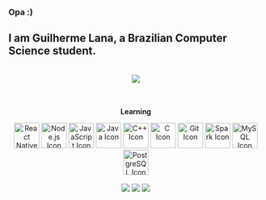 ### Opa :)
## I am Guilherme Lana, a Brazilian Computer Science student.

<section>
   <br/>
   <div align="center">
      <img style="hight: 100%;" src="https://github-readme-stats.vercel.app/api?username=coderlan4z&show_icons=true&theme=tokyonight"/>
   </div>

   <br/>
</section>

<section>

<div align="center"><br>
         <b><p>Learning</p></b>
         <img style="height: 50px" alt="React Native Icon" src="https://cdn.jsdelivr.net/gh/devicons/devicon/icons/react/react-original.svg" />
         <img style="height: 50px" alt="Node.js Icon" src="https://cdn.jsdelivr.net/gh/devicons/devicon/icons/nodejs/nodejs-original.svg" />
         <img style="height: 50px" alt="JavaScript Icon" src="https://cdn.jsdelivr.net/gh/devicons/devicon/icons/javascript/javascript-original.svg" />
         <img style="height: 50px" alt="Java Icon" src="https://cdn.jsdelivr.net/gh/devicons/devicon/icons/java/java-original.svg" />
         <img style="height: 50px" alt="C++ Icon" src="https://cdn.jsdelivr.net/gh/devicons/devicon/icons/cplusplus/cplusplus-original.svg"/>
         <img style="height: 50px" alt="C Icon" src="https://cdn.jsdelivr.net/gh/devicons/devicon/icons/c/c-original.svg"/>
         <img style="height: 50px" alt="Git Icon" src="https://cdn.jsdelivr.net/gh/devicons/devicon/icons/git/git-original.svg" />
         <img style="height: 50px" alt="Spark Icon" src="https://cdn.jsdelivr.net/gh/devicons/devicon@latest/icons/apachespark/apachespark-original.svg" />   
         <img style="height: 50px" alt="MySQL Icon" src="https://cdn.jsdelivr.net/gh/devicons/devicon@latest/icons/mysql/mysql-original.svg" />
         <img style="height: 50px" alt="PostgreSQL Icon" src="https://cdn.jsdelivr.net/gh/devicons/devicon@latest/icons/postgresql/postgresql-original.svg" />
   </div>
<div align="center"> 
   <br/>
  <a href="https://instagram.com/__guilhermelana" target="_blank"><img src="https://img.shields.io/badge/-Instagram-%23E4405F?style=for-the-badge&logo=instagram&logoColor=white" target="_blank"></a>
  <a href="https://www.linkedin.com/in/guilhermelana/" target="_blank"><img src="https://img.shields.io/badge/-LinkedIn-%230077B5?style=for-the-badge&logo=linkedin&logoColor=white" target="_blank"></a>
   <a href = "mailto:contato.guilhermelana@gmail.com"><img src="https://img.shields.io/badge/-Gmail-%23333?style=for-the-badge&logo=gmail&logoColor=white" target="_blank"></a>

